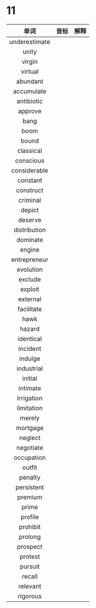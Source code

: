 # 11

|     单词      | 音标 | 解释 |
| :-----------: | :--: | :--: |
| underestimate |      |      |
|     unity     |      |      |
|    virgin     |      |      |
|    virtual    |      |      |
|   abundant    |      |      |
|  accumulate   |      |      |
|  antibiotic   |      |      |
|    approve    |      |      |
|     bang      |      |      |
|     boom      |      |      |
|     bound     |      |      |
|   classical   |      |      |
|   conscious   |      |      |
| considerable  |      |      |
|   constant    |      |      |
|   construct   |      |      |
|   criminal    |      |      |
|    depict     |      |      |
|    deserve    |      |      |
| distribution  |      |      |
|   dominate    |      |      |
|    engine     |      |      |
| entrepreneur  |      |      |
|   evolution   |      |      |
|    exclude    |      |      |
|    exploit    |      |      |
|   external    |      |      |
|  facilitate   |      |      |
|     hawk      |      |      |
|    hazard     |      |      |
|   identical   |      |      |
|   incident    |      |      |
|    indulge    |      |      |
|  industrial   |      |      |
|    initial    |      |      |
|   intimate    |      |      |
|  irrigation   |      |      |
|  limitation   |      |      |
|    merely     |      |      |
|   mortgage    |      |      |
|    neglect    |      |      |
|   negotiate   |      |      |
|  occupation   |      |      |
|    outfit     |      |      |
|    penalty    |      |      |
|  persistent   |      |      |
|    premium    |      |      |
|     prime     |      |      |
|    profile    |      |      |
|   prohibit    |      |      |
|    prolong    |      |      |
|   prospect    |      |      |
|    protest    |      |      |
|    pursuit    |      |      |
|    recall     |      |      |
|   relevant    |      |      |
|   rigorous    |      |      |